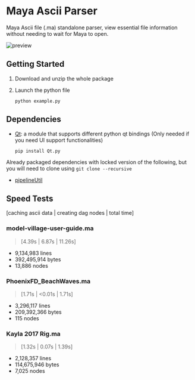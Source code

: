 # Maya Ascii Parser

Maya Ascii file (.ma) standalone parser, view essential file information
without needing to wait for Maya to open.

![preview](https://i.imgur.com/2SDq27G.png)

## Getting Started

1. Download and unzip the whole package


2. Launch the python file

    ```commandline
    python example.py
    ```
   
## Dependencies

- [Qt](https://github.com/mottosso/Qt.py): a module that supports different
python qt bindings (Only needed if you need UI support functionalities)
    ```
    pip install Qt.py
    ```

Already packaged dependencies with locked version of the following,
but you will need to clone using `git clone --recursive`

- [pipelineUtil](https://github.com/leixingyu/pipelineUtil)

## Speed Tests

[caching ascii data | creating dag nodes | total time]

### model-village-user-guide.ma 

> [4.39s | 6.87s | 11.26s]

- 9,134,983 lines
- 392,495,914 bytes
- 13,886 nodes

### PhoenixFD_BeachWaves.ma 

> [1.71s | <0.01s | 1.71s]

- 3,296,117 lines
- 209,392,366 bytes
- 115 nodes

### Kayla 2017 Rig.ma

> [1.32s | 0.07s | 1.39s]

- 2,128,357 lines
- 114,675,946 bytes
- 7,025 nodes
